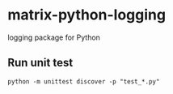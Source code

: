 # matrix-python-logging

logging package for Python

## Run unit test

`python -m unittest discover -p "test_*.py"`

